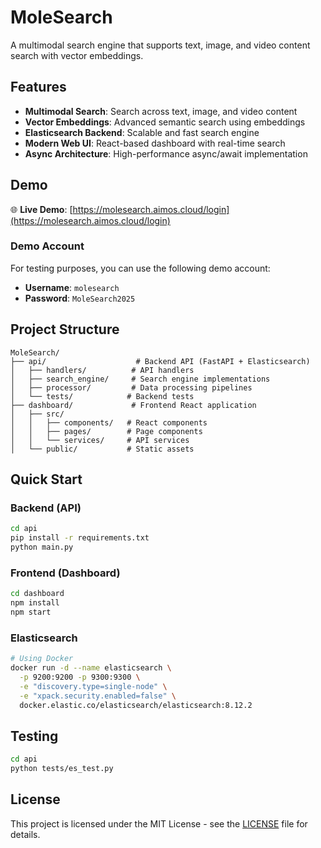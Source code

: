 # MoleSearch

A multimodal search engine that supports text, image, and video content search with vector embeddings.

## Features

- **Multimodal Search**: Search across text, image, and video content
- **Vector Embeddings**: Advanced semantic search using embeddings
- **Elasticsearch Backend**: Scalable and fast search engine
- **Modern Web UI**: React-based dashboard with real-time search
- **Async Architecture**: High-performance async/await implementation

## Demo

🌐 **Live Demo**: [https://molesearch.aimos.cloud/login](https://molesearch.aimos.cloud/login)

### Demo Account

For testing purposes, you can use the following demo account:

- **Username**: `molesearch`
- **Password**: `MoleSearch2025`

## Project Structure

```
MoleSearch/
├── api/                    # Backend API (FastAPI + Elasticsearch)
│   ├── handlers/          # API handlers
│   ├── search_engine/     # Search engine implementations
│   ├── processor/         # Data processing pipelines
│   └── tests/            # Backend tests
├── dashboard/             # Frontend React application
│   ├── src/
│   │   ├── components/   # React components
│   │   ├── pages/        # Page components
│   │   └── services/     # API services
│   └── public/           # Static assets
```

## Quick Start

### Backend (API)

```bash
cd api
pip install -r requirements.txt
python main.py
```

### Frontend (Dashboard)

```bash
cd dashboard
npm install
npm start
```

### Elasticsearch

```bash
# Using Docker
docker run -d --name elasticsearch \
  -p 9200:9200 -p 9300:9300 \
  -e "discovery.type=single-node" \
  -e "xpack.security.enabled=false" \
  docker.elastic.co/elasticsearch/elasticsearch:8.12.2
```

## Testing

```bash
cd api
python tests/es_test.py
```

## License

This project is licensed under the MIT License - see the [LICENSE](LICENSE) file for details. 